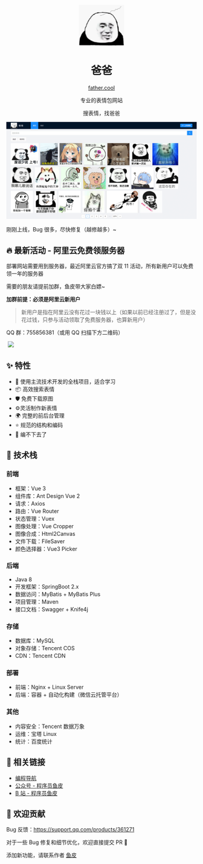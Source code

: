 <p align="center">
  <a href="http://father.cool">
    <img width="120" src="./assets/logo.png">
  </a>
</p>

<h1 align="center">爸爸</h1>

<div align="center">

[father.cool](http://father.cool)

专业的表情包网站

搜表情，找爸爸

</div>

[![预览](./assets/preview.png)](http://father.cool)



刚刚上线，Bug 很多，尽快修复（越修越多）~



## 🔥 最新活动 - 阿里云免费领服务器

部署网站需要用到服务器，最近阿里云官方搞了双 11 活动，所有新用户可以免费领一年的服务器

需要的朋友请提前加群，鱼皮带大家白嫖~

**加群前提：必须是阿里云新用户**

> 新用户是指在阿里云没有花过一块钱以上（如果以前已经注册过了，但是没花过钱，只参与活动领取了免费服务器，也算新用户）

QQ 群：755856381（或用 QQ 扫描下方二维码）

​                 ![](https://qiniuyun.code-nav.cn/MuVk1RMzu6eeMjljZg5Rqw.png)        



## ✨ 特性

- 🌈 使用主流技术开发的全栈项目，适合学习
- 📦 高效搜索表情
- 🛡 免费下载原图
- ⚙️灵活制作新表情
- 🌍 完整的前后台管理
- ⭐ 规范的结构和编码
- 🎨 编不下去了



## 🔧 技术栈

### 前端

- 框架：Vue 3
- 组件库：Ant Design Vue 2
- 请求：Axios
- 路由：Vue Router
- 状态管理：Vuex
- 图像处理：Vue Cropper
- 图像合成：Html2Canvas
- 文件下载：FileSaver
- 颜色选择器：Vue3 Picker

### 后端

- Java 8
- 开发框架：SpringBoot 2.x
- 数据访问：MyBatis + MyBatis Plus
- 项目管理：Maven
- 接口文档：Swagger + Knife4j

### 存储

- 数据库：MySQL
- 对象存储：Tencent COS
- CDN：Tencent CDN

### 部署

- 前端：Nginx + Linux Server
- 后端：容器 + 自动化构建（微信云托管平台）

### 其他

- 内容安全：Tencent 数据万象
- 运维：宝塔 Linux
- 统计：百度统计



## 🔗 相关链接

- [编程导航](https://www.code-nav.cn/)
- [公众号 - 程序员鱼皮](https://docs.qq.com/doc/DUFFRVWladXVjeUxW)
- [B 站 - 程序员鱼皮](https://space.bilibili.com/12890453/)



## 🤝 欢迎贡献

Bug 反馈：https://support.qq.com/products/361271

对于一些 Bug 修复和细节优化，欢迎直接提交 PR 🌹

添加新功能，请联系作者 [鱼皮](https://docs.qq.com/doc/DUFFRVWladXVjeUxW)

